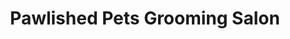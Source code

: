---
title: "Pawlished Pets Grooming Salon"
url: /eagan/pawlished-pets-grooming-salon/
shop: pet grooming
---